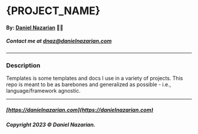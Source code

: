 # {PROJECT_NAME}
#### By: [Daniel Nazarian](https://danielnazarian) 🐧👹
##### Contact me at <dnaz@danielnazarian.com>

-------------------------------------------------------

### Description
Templates is some templates and docs I use in a variety of projects. This repo is meant to be as barebones and generalized as possible - i.e., language/framework agnostic.

-------------------------------------------------------
##### [https://danielnazarian.com](https://danielnazarian.com)
##### Copyright 2023 © Daniel Nazarian.